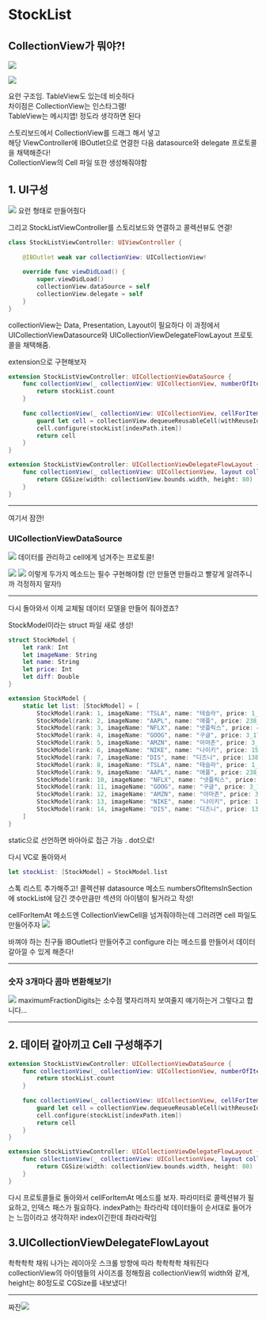 # StockList

## CollectionView가 뭐야?!
![](https://velog.velcdn.com/images/woojusm/post/9867dfa9-2711-4949-9c1f-aa74997b2583/image.png)

![](https://velog.velcdn.com/images/woojusm/post/dbb2271d-768c-41b7-8fac-690ed4c7fb67/image.png)

요런 구조임. TableView도 있는데 비슷하다  
차이점은 CollectionView는 인스타그램!  
TableView는 메시지앱! 정도라 생각하면 된다  

스토리보드에서 CollectionView를 드래그 해서 넣고  
해당 ViewController에 IBOutlet으로 연결한 다음 datasource와 delegate 프로토콜을 채택해준다!  
CollectionView의 Cell 파일 또한 생성해줘야함  

## 1. UI구성
![](https://velog.velcdn.com/images/woojusm/post/72419b3a-1bc7-41c7-9a6f-900410b6c16f/image.png)
요런 형태로 만들어줬다

그리고 StockListViewController를 스토리보드와 연결하고 콜렉션뷰도 연결!
```swift
class StockListViewController: UIViewController {
    
    @IBOutlet weak var collectionView: UICollectionView!
    
    override func viewDidLoad() {
        super.viewDidLoad()
        collectionView.dataSource = self
        collectionView.delegate = self
    }
}
```
collectionView는 Data, Presentation, Layout이 필요하다
이 과정에서 UICollectionViewDatasource와 UICollectionViewDelegateFlowLayout 프로토콜을 채택해줌.

extension으로 구현해보자
```swift
extension StockListViewController: UICollectionViewDataSource {
    func collectionView(_ collectionView: UICollectionView, numberOfItemsInSection section: Int) -> Int {
        return stockList.count
    }
    
    func collectionView(_ collectionView: UICollectionView, cellForItemAt indexPath: IndexPath) -> UICollectionViewCell {
        guard let cell = collectionView.dequeueReusableCell(withReuseIdentifier: "StockCell", for: indexPath) as? StockCell else { return UICollectionViewCell()}
        cell.configure(stockList[indexPath.item])
        return cell
    }
}

extension StockListViewController: UICollectionViewDelegateFlowLayout {
    func collectionView(_ collectionView: UICollectionView, layout collectionViewLayout: UICollectionViewLayout, sizeForItemAt indexPath: IndexPath) -> CGSize {
        return CGSize(width: collectionView.bounds.width, height: 80)
    }
}
```
---
여기서 잠깐!
### UICollectionViewDataSource

![](https://velog.velcdn.com/images/woojusm/post/ecf25393-0d53-410e-a658-d4d3e38dce82/image.png)
데이터를 관리하고 cell에게 넘겨주는 프로토콜!


![](https://velog.velcdn.com/images/woojusm/post/74552887-495b-4098-8e63-48bd2fbb0514/image.png)
![](https://velog.velcdn.com/images/woojusm/post/d09fa3e1-c498-4f74-8e46-d49e268c458a/image.png)
이렇게 두가지 메소드는 필수 구현해야함 (안 만들면 만들라고 빨갛게 알려주니까 걱정하지 말자!)

---

다시 돌아와서
이제 교체될 데이터 모델을 만들어 줘야겠죠?

StockModel이라는 struct 파일 새로 생성!
```swift
struct StockModel {
    let rank: Int
    let imageName: String
    let name: String
    let price: Int
    let diff: Double
}

extension StockModel {
    static let list: [StockModel] = [
        StockModel(rank: 1, imageName: "TSLA", name: "테슬라", price: 1_238_631, diff: 0.04),
        StockModel(rank: 2, imageName: "AAPL", name: "애플", price: 238_631, diff: 1.04),
        StockModel(rank: 3, imageName: "NFLX", name: "넷플릭스", price: 438_631, diff: -0.04),
        StockModel(rank: 4, imageName: "GOOG", name: "구글", price: 3_176_631, diff: 0.04),
        StockModel(rank: 5, imageName: "AMZN", name: "아마존", price: 3_538_631, diff: 0.04),
        StockModel(rank: 6, imageName: "NIKE", name: "나이키", price: 158_631, diff: 0.04),
        StockModel(rank: 7, imageName: "DIS", name: "디즈니", price: 138_631, diff: 0.04),
        StockModel(rank: 8, imageName: "TSLA", name: "테슬라", price: 1_238_631, diff: 0.04),
        StockModel(rank: 9, imageName: "AAPL", name: "애플", price: 238_631, diff: 1.04),
        StockModel(rank: 10, imageName: "NFLX", name: "넷플릭스", price: 438_631, diff: -0.04),
        StockModel(rank: 11, imageName: "GOOG", name: "구글", price: 3_176_631, diff: 0.04),
        StockModel(rank: 12, imageName: "AMZN", name: "아마존", price: 3_538_631, diff: 0.04),
        StockModel(rank: 13, imageName: "NIKE", name: "나이키", price: 158_631, diff: 0.04),
        StockModel(rank: 14, imageName: "DIS", name: "디즈니", price: 138_631, diff: 0.04),
    ]
}
```
static으로 선언하면 바아아로 접근 가능 . dot으로!

다시 VC로 돌아와서
```swift
let stockList: [StockModel] = StockModel.list
```
스톡 리스트 추가해주고!
콜렉션뷰 datasource 메소드 numbersOfItemsInSection에 stockList에 담긴 갯수만큼만 섹션의 아이템이 될거라고 작성!

cellForItemAt 메소드엔 CollectionViewCell을 넘겨줘야하는데
그러려면 cell 파일도 만들어주자
![](https://velog.velcdn.com/images/woojusm/post/9a648579-c9de-4637-9043-d7159cf71554/image.png)

바껴야 하는 친구들 IBOutlet다 만들어주고
configure 라는 메소드를 만들어서 데이터 갈아낄 수 있게 해준다!
___

### 숫자 3개마다 콤마 변환해보기!

![](https://velog.velcdn.com/images/woojusm/post/0ce02d2c-e3b7-46a9-939f-c4f4c25e1549/image.png)
maximumFractionDigits는 소수점 몇자리까지 보여줄지 얘기하는거
그렇다고 합니다...
___

## 2. 데이터 갈아끼고 Cell 구성해주기

```swift
extension StockListViewController: UICollectionViewDataSource {
    func collectionView(_ collectionView: UICollectionView, numberOfItemsInSection section: Int) -> Int {
        return stockList.count
    }
    
    func collectionView(_ collectionView: UICollectionView, cellForItemAt indexPath: IndexPath) -> UICollectionViewCell {
        guard let cell = collectionView.dequeueReusableCell(withReuseIdentifier: "StockCell", for: indexPath) as? StockCell else { return UICollectionViewCell()}
        cell.configure(stockList[indexPath.item])
        return cell
    }
}

extension StockListViewController: UICollectionViewDelegateFlowLayout {
    func collectionView(_ collectionView: UICollectionView, layout collectionViewLayout: UICollectionViewLayout, sizeForItemAt indexPath: IndexPath) -> CGSize {
        return CGSize(width: collectionView.bounds.width, height: 80)
    }
}
```
다시 프로토콜들로 돌아와서
cellForItemAt 메소드를 보자.
파라미터로 콜렉션뷰가 필요하고,
인덱스 패스가 필요하다.
indexPath는 촤라라락 데이터들이 순서대로 들어가는 느낌이라고 생각하자!
index이긴한데 촤라라락임
## 3.UICollectionViewDelegateFlowLayout

촥촥촥촥 채워 나가는 레이아웃
스크롤 방향에 따라 촥촥촥촥 채워진다
collectionView의 아이템들의 사이즈를 정해줬음
collectionView의 width와 같게, height는 80정도로
CGSize를 내보냈다!
___
짜잔![](https://velog.velcdn.com/images/woojusm/post/ce575c7b-f31e-41e0-b908-8b81b4f0119b/image.gif)

